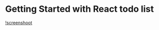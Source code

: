 # Getting Started with React todo list 


<!-- [!screenshoot](https://github.com/sadafamininia99/React_Todo_list/blob/master/todolistimage.png) -->
[!screenshoot](https://raw.githubusercontent.com/sadafamininia99/React_Todo_list/master/todolistimage.png)

